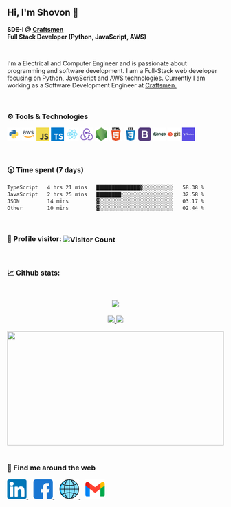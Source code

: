 ## Hi, I'm Shovon 👋

**SDE-I @ <a href="https://craftsmenltd.com/">Craftsmen</a>**
<br />
**Full Stack Developer (Python, JavaScript, AWS)**

<br/>

I'm a Electrical and Computer Engineer and is passionate about programming and software development. I am a Full-Stack web developer focusing on Python, JavaScript and AWS technologies. Currently I am working as a Software Development Engineer at <a href="https://www.craftsmenltd.com/">Craftsmen.</a>

<br/>

**<h3>⚙ Tools & Technologies</h3>**

<code><img height="30" src="https://raw.githubusercontent.com/github/explore/80688e429a7d4ef2fca1e82350fe8e3517d3494d/topics/python/python.png"></code>
<code><img height="30" src="https://raw.githubusercontent.com/github/explore/80688e429a7d4ef2fca1e82350fe8e3517d3494d/topics/aws/aws.png"></code>
<code><img height="30" src="https://raw.githubusercontent.com/github/explore/80688e429a7d4ef2fca1e82350fe8e3517d3494d/topics/javascript/javascript.png"></code>
<code><img height="30" src="https://raw.githubusercontent.com/github/explore/80688e429a7d4ef2fca1e82350fe8e3517d3494d/topics/typescript/typescript.png"></code>
<code><img height="30" src="https://raw.githubusercontent.com/github/explore/80688e429a7d4ef2fca1e82350fe8e3517d3494d/topics/react/react.png"></code>
<code><img height="30" src="https://raw.githubusercontent.com/github/explore/80688e429a7d4ef2fca1e82350fe8e3517d3494d/topics/redux/redux.png"></code>
<code><img height="30" src="https://raw.githubusercontent.com/github/explore/80688e429a7d4ef2fca1e82350fe8e3517d3494d/topics/nodejs/nodejs.png"></code>
<code><img height="30" src="https://raw.githubusercontent.com/github/explore/80688e429a7d4ef2fca1e82350fe8e3517d3494d/topics/html/html.png"></code>
<code><img height="30" src="https://raw.githubusercontent.com/github/explore/80688e429a7d4ef2fca1e82350fe8e3517d3494d/topics/css/css.png"></code>
<code><img height="30" src="https://raw.githubusercontent.com/github/explore/80688e429a7d4ef2fca1e82350fe8e3517d3494d/topics/bootstrap/bootstrap.png"></code>
<code><img height="30" src="https://raw.githubusercontent.com/github/explore/80688e429a7d4ef2fca1e82350fe8e3517d3494d/topics/django/django.png"></code>
<code><img height="30" src="https://raw.githubusercontent.com/github/explore/80688e429a7d4ef2fca1e82350fe8e3517d3494d/topics/git/git.png"></code>
<code><img height="30" src="https://raw.githubusercontent.com/github/explore/80688e429a7d4ef2fca1e82350fe8e3517d3494d/topics/terraform/terraform.png"></code>

<br />

**<h3>🕥 Time spent (7 days)</h3>**

<!--START_SECTION:waka-->

```text
TypeScript   4 hrs 21 mins   ██████████████▓░░░░░░░░░░   58.38 %
JavaScript   2 hrs 25 mins   ████████░░░░░░░░░░░░░░░░░   32.58 %
JSON         14 mins         ▓░░░░░░░░░░░░░░░░░░░░░░░░   03.17 %
Other        10 mins         ▓░░░░░░░░░░░░░░░░░░░░░░░░   02.44 %
```

<!--END_SECTION:waka-->

<br />

**<h3>🚖 Profile visitor: <img align="center" src="https://profile-counter.glitch.me/shovon588/count.svg" alt="Visitor Count" /></h3>**

<br />

**<h3>📈 Github stats:</h3>**
<br />

<div align="center">
  <a href="https://github.com/shovon588">
    <img height="162px" src="https://github-readme-stats.vercel.app/api?username=shovon588&count_private=true&include_all_commits=true&show_icons=true&hide_border=true&border_radius=15&line_height=24&theme=gotham" />
  </a>
</div>

<br />

<div align="center">
  <a href="https://github.com/shovon588">
    <img height="162px" src="https://github-readme-stats.vercel.app/api/top-langs/?username=shovon588&langs_count=6&layout=compact&hide_border=true&theme=gotham" />
  </a>
  <a href="https://github.com/shovon588">
    <img height="162px" src="https://github-readme-streak-stats.herokuapp.com/?user=shovon588&layout=compact&hide_border=true&theme=gotham" />
  </a>
</div>

<br />

<div align="center">
  <a href="https://github.com/shovon588">
    <img height="265" width="100%" src="https://activity-graph.herokuapp.com/graph?username=shovon588&hide_border=true&bg_color=0F0E0E&color=EEE6CE&line=EEE6CE&point=2EB086" />
  </a>
</div>

<br />

**<h3>🔎 Find me around the web</h3>**

<a href="https://www.linkedin.com/in/mainulislam588/" target="_blank">
  <img alt="Linkedin profile" width="45px" src="https://raw.githubusercontent.com/shovon588/shovon588/master/assets/linkedin.png" />
</a>
&nbsp;&nbsp
<a href="https://www.facebook.com/mainulislam588/" target="_blank">
  <img alt="Facebook profile" width="45px" src="https://raw.githubusercontent.com/shovon588/shovon588/master/assets/facebook.png" />
</a>
&nbsp;&nbsp
<a href="https://shovon588.github.io/" target="_blank">
  <img alt="Portfolio" width="45px" src="https://raw.githubusercontent.com/shovon588/shovon588/master/assets/globe.png" />
</a>
&nbsp;&nbsp
<a href="mailto:mainulislam588@gmail.com" target="_blank">
  <img alt="Gmail" width="45px" src="https://raw.githubusercontent.com/shovon588/shovon588/master/assets/gmail.png" />
</a>
